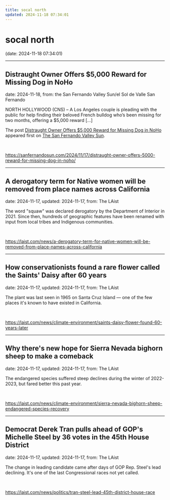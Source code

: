 ```yaml
---
title: socal north
updated: 2024-11-18 07:34:01
---
```


# socal north

(date: 2024-11-18 07:34:01)

---

## Distraught Owner Offers $5,000 Reward for Missing Dog in NoHo

date: 2024-11-18, from: the San Fernando Valley Sun/el Sol de Valle San Fernando

<p>NORTH HOLLYWOOD (CNS) &#8211; A Los Angeles couple is pleading with the public for help finding their beloved French bulldog who&#8217;s been missing for two months, offering a $5,000 reward [&#8230;]</p>
<p>The post <a href="https://sanfernandosun.com/2024/11/17/distraught-owner-offers-5000-reward-for-missing-dog-in-noho/">Distraught Owner Offers $5,000 Reward for Missing Dog in NoHo</a> appeared first on <a href="https://sanfernandosun.com">The San Fernando Valley Sun</a>.</p>
 

<br> 

<https://sanfernandosun.com/2024/11/17/distraught-owner-offers-5000-reward-for-missing-dog-in-noho/>

---

## A derogatory term for Native women will be removed from place names across California

date: 2024-11-17, updated: 2024-11-17, from: The LAist

The word "squaw" was declared derogatory by the Department of Interior in 2021. Since then, hundreds of geographic features have been renamed with input from local tribes and Indigenous communities. 

<br> 

<https://laist.com/news/a-derogatory-term-for-native-women-will-be-removed-from-place-names-across-california>

---

## How conservationists found a rare flower called the Saints' Daisy after 60 years

date: 2024-11-17, updated: 2024-11-17, from: The LAist

The plant was last seen in 1965 on Santa Cruz Island — one of the few places it's known to have existed in California. 

<br> 

<https://laist.com/news/climate-environment/saints-daisy-flower-found-60-years-later>

---

## Why there's new hope for Sierra Nevada bighorn sheep to make a comeback

date: 2024-11-17, updated: 2024-11-17, from: The LAist

The endangered species suffered steep declines during the winter of 2022-2023, but fared better this past year. 

<br> 

<https://laist.com/news/climate-environment/sierra-nevada-bighorn-sheep-endangered-species-recovery>

---

## Democrat Derek Tran pulls ahead of GOP's Michelle Steel by 36 votes in the 45th House District

date: 2024-11-17, updated: 2024-11-17, from: The LAist

The change in leading candidate came after days of GOP Rep. Steel's lead declining. It's one of the last Congressional races not yet called. 

<br> 

<https://laist.com/news/politics/tran-steel-lead-45th-district-house-race>

